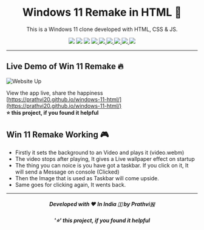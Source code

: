 <h1 align="center">
  Windows 11 Remake in HTML 🦄
</h1>
<p align="center">
  This is a Windows 11 clone developed with HTML, CSS & JS.
</p>
<p align="center">
    <img src="https://cdn.rawgit.com/sindresorhus/awesome/d7305f38d29fed78fa85652e3a63e154dd8e8829/media/badge.svg"/>
    <img src="https://visitor-badge.laobi.icu/badge?page_id=prathvi20/windows-11-html"/>
    <img src="https://img.shields.io/badge/Ethical_Design-_%E2%96%B2_%E2%9D%A4_-blue.svg"/>
    <!--Links -->
    <a href="https://github.com/prathvi20/windows-11-html/stargazers" target="blank">
        <img src="https://img.shields.io/github/stars/prathvi20/windows-11-html"/>
    </a>
    <a href="https://GitHub.com/prathvi20/windows-11-html/issues/" target="blank">
        <img src="https://img.shields.io/github/issues/prathvi20/windows-11-html.svg"/>
    </a>
    <a href="https://GitHub.com/prathvi20/windows-11-html/pull/" target="blank">
        <img src="https://img.shields.io/github/issues-pr/prathvi20/windows-11-html.svg"/>
    </a>
    <a href="https://github.com/prathvi20/windows-11-html/blob/master/LICENSE" target="blank">
        <img src="https://img.shields.io/github/forks/prathvi20/windows-11-html"/>
    </a>
    <a href="https://GitHub.com/prathvi20/windows-11-html/graphs/contributors/" target="blank">
        <img src="https://img.shields.io/github/contributors/prathvi20/windows-11-html.svg"/>
    </a>
    <!--Commits -->
    <img src="https://img.shields.io/github/last-commit/prathvi20/windows-11-html.svg"/>
</p>

---

## Live Demo of Win 11 Remake 🔥

![Website Up](https://img.shields.io/website?url=https://github.com/prathvi20/windows-11-html&logo=github&style=flat-square) <br>

View the app live, share the happiness [https://prathvi20.github.io/windows-11-html/](https://prathvi20.github.io/windows-11-html/) <br>
**⭐ this project, if you found it helpful**

## Win 11 Remake Working 🎮
- Firstly it sets the background to an Video and plays it (video.webm)
- The video stops after playing, It gives a Live wallpaper effect on startup
- The thing you can noice is you have got a taskbar. If you click on it, It will send a Message on console (Clicked)
- Then the Image that is used as Taskbar will come upside.
- Same goes for clicking again, It wents back.

-----

<h5 align='center'>Developed with ❤️ In India 🇮 by Prathvi🇳</h5>
<h5 align='center'>'⭐' this project, if you found it helpful</h5>
